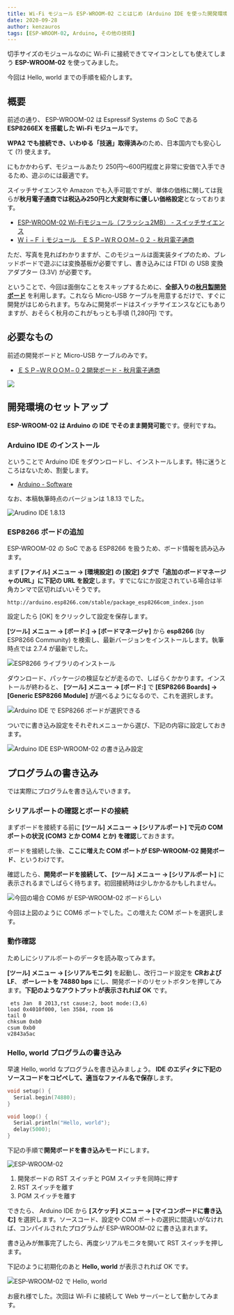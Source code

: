 ```yaml
---
title: Wi-Fi モジュール ESP-WROOM-02 ことはじめ (Arduino IDE を使った開発環境の構築と Hello, world)
date: 2020-09-28
author: kenzauros
tags: [ESP-WROOM-02, Arduino, その他の技術]
---
```


切手サイズのモジュールなのに Wi-Fi に接続できてマイコンとしても使えてしまう **ESP-WROOM-02** を使ってみました。

今回は Hello, world までの手順を紹介します。

## 概要

前述の通り、 ESP-WROOM-02 は Espressif Systems の SoC である **ESP8266EX を搭載した Wi-Fi モジュール**です。

**WPA2 でも接続でき、いわゆる「技適」取得済み**のため、日本国内でも安心して (?) 使えます。

にもかかわらず、モジュールあたり 250円～600円程度と非常に安価で入手できるため、遊ぶのには最適です。

スイッチサイエンスや Amazon でも入手可能ですが、単体の価格に関しては我らが**秋月電子通商では税込み250円と大変財布に優しい価格設定**となっております。

- [ESP-WROOM-02 Wi-Fiモジュール（フラッシュ2MB） - スイッチサイエンス](https://www.switch-science.com/catalog/2346/)
- [Ｗｉ−Ｆｉモジュール　ＥＳＰ−ＷＲＯＯＭ−０２ - 秋月電子通商](https://akizukidenshi.com/catalog/g/gM-09607/)

ただ、写真を見ればわかりますが、このモジュールは面実装タイプのため、ブレッドボードで遊ぶには変換基板が必要ですし、書き込みには FTDI の USB 変換アダプター (3.3V) が必要です。

ということで、今回は面倒なことをスキップするために、**全部入りの[秋月製開発ボード](https://akizukidenshi.com/catalog/g/gK-12236/)** を利用します。これなら Micro-USB ケーブルを用意するだけで、すぐに開発がはじめられます。ちなみに開発ボードはスイッチサイエンスなどにもありますが、おそらく秋月のこれがもっとも手頃 (1,280円) です。

## 必要なもの

前述の開発ボードと Micro-USB ケーブルのみです。

- [ＥＳＰ−ＷＲＯＯＭ−０２開発ボード - 秋月電子通商](https://akizukidenshi.com/catalog/g/gK-12236/)

![](images/esp-wroom-02-first-step-1.jpg)

## 開発環境のセットアップ

**ESP-WROOM-02 は Arduino の IDE でそのまま開発可能**です。便利ですね。

### Arduino IDE のインストール

ということで Arduino IDE をダウンロードし、インストールします。特に迷うところはないため、割愛します。

- [Arduino - Software](https://www.arduino.cc/en/main/software)

なお、本稿執筆時点のバージョンは 1.8.13 でした。

![Arudino IDE 1.8.13](images/esp-wroom-02-first-step-2.png)

### ESP8266 ボードの追加

ESP-WROOM-02 の SoC である ESP8266 を扱うため、ボード情報を読み込みます。

まず **[ファイル] メニュー → [環境設定] の [設定] タブで「追加のボードマネージャのURL」に下記の URL を設定**します。すでになにか設定されている場合は半角カンマで区切ればいいそうです。

```
http://arduino.esp8266.com/stable/package_esp8266com_index.json
```

設定したら [OK] をクリックして設定を保存します。

**[ツール] メニュー → [ボード:] → [ボードマネージャ]** から **esp8266** (by ESP8266 Community) を検索し、最新バージョンをインストールします。執筆時点では 2.7.4 が最新でした。

![ESP8266 ライブラリのインストール](images/esp-wroom-02-first-step-3.png)

ダウンロード、パッケージの検証などが走るので、しばらくかかります。インストールが終わると、 **[ツール] メニュー → [ボード:]** で **[ESP8266 Boards] → [Generic ESP8266 Module]** が選べるようになるので、これを選択します。

![Arduino IDE で ESP8266 ボードが選択できる](images/esp-wroom-02-first-step-4.png)

ついでに書き込み設定をそれぞれメニューから選び、下記の内容に設定しておきます。

![Arduino IDE ESP-WROOM-02 の書き込み設定](images/esp-wroom-02-first-step-5.png)

## プログラムの書き込み

では実際にプログラムを書き込んでいきます。

### シリアルポートの確認とボードの接続

まずボードを接続する前に **[ツール] メニュー → [シリアルポート] で元の COM ポートの状況 (COM3 とか COM4 とか) を確認**しておきます。

ボードを接続した後、**ここに増えた COM ポートが ESP-WROOM-02 開発ボード**、というわけです。

確認したら、**開発ボードを接続して、 [ツール] メニュー → [シリアルポート]** に表示されるまでしばらく待ちます。初回接続時は少しかかるかもしれません。

![今回の場合 COM6 が ESP-WROOM-02 ボードらしい](images/esp-wroom-02-first-step-6.png)

今回は上図のように COM6 ポートでした。この増えた COM ポートを選択します。

### 動作確認

ためしにシリアルポートのデータを読み取ってみます。

**[ツール] メニュー → [シリアルモニタ]** を起動し、改行コード設定を **CRおよびLF**、 **ボーレートを 74880 bps** にし、開発ボードのリセットボタンを押してみます。**下記のようなアウトプットが表示されれば OK** です。

```
 ets Jan  8 2013,rst cause:2, boot mode:(3,6)
load 0x4010f000, len 3584, room 16 
tail 0
chksum 0xb0
csum 0xb0
v2843a5ac
```

### Hello, world プログラムの書き込み

早速 Hello, world なプログラムを書き込みましょう。 **IDE のエディタに下記のソースコードをコピペして、適当なファイル名で保存**します。

```c
void setup() {
  Serial.begin(74880);
}

void loop() {
  Serial.println("Hello, world");
  delay(5000);
}
```

下記の手順で**開発ボードを書き込みモード**にします。

![ESP-WROOM-02](images/esp-wroom-02-first-step-7.jpg)

1. 開発ボードの RST スイッチと PGM スイッチを同時に押す
2. RST スイッチを離す
3. PGM スイッチを離す

できたら、 Arduino IDE から **[スケッチ] メニュー → [マイコンボードに書き込む]** を選択します。ソースコード、設定や COM ポートの選択に間違いがなければ、コンパイルされたプログラムが ESP-WROOM-02 に書き込まれます。

書き込みが無事完了したら、再度シリアルモニタを開いて RST スイッチを押します。

下記のように初期化のあと **Hello, world** が表示されれば OK です。

![ESP-WROOM-02 で Hello, world](images/esp-wroom-02-first-step-8.png)

お疲れ様でした。次回は Wi-Fi に接続して Web サーバーとして動かしてみます。